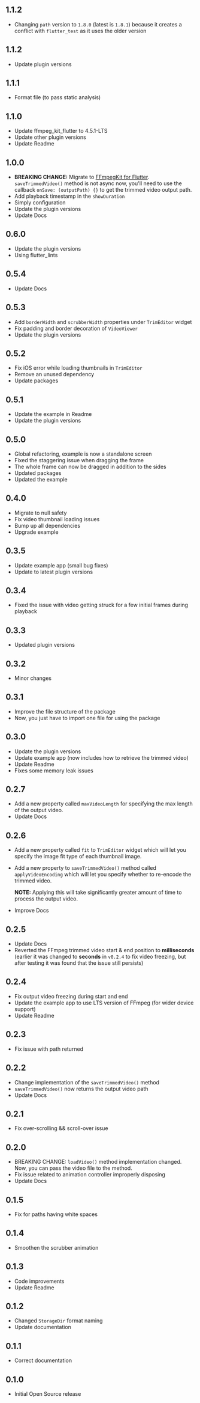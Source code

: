 ## 1.1.2

* Changing `path` version to `1.8.0` (latest is `1.8.1`) because it creates a conflict with `flutter_test` as it uses the older version

## 1.1.2

* Update plugin versions

## 1.1.1

* Format file (to pass static analysis)

## 1.1.0

* Update ffmpeg_kit_flutter to 4.5.1-LTS
* Update other plugin versions
* Update Readme

## 1.0.0

* **BREAKING CHANGE:** Migrate to [FFmpegKit for Flutter](https://pub.dev/packages/ffmpeg_kit_flutter).
  `saveTrimmedVideo()` method is not async now, you'll need to use the callback `onSave: (outputPath) {}` to get the trimmed video output path.
* Add playback timestamp in the `showDuration`
* Simply configuration
* Update the plugin versions
* Update Docs

## 0.6.0

* Update the plugin versions
* Using flutter_lints

## 0.5.4

* Update Docs

## 0.5.3

* Add `borderWidth` and `scrubberWidth` properties under `TrimEditor` widget
* Fix padding and border decoration of `VideoViewer`
* Update the plugin versions

## 0.5.2

* Fix iOS error while loading thumbnails in `TrimEditor`
* Remove an unused dependency
* Update packages

## 0.5.1

* Update the example in Readme
* Update the plugin versions

## 0.5.0

* Global refactoring, example is now a standalone screen
* Fixed the staggering issue when dragging the frame
* The whole frame can now be dragged in addition to the sides
* Updated packages
* Updated the example

## 0.4.0

* Migrate to null safety
* Fix video thumbnail loading issues
* Bump up all dependencies
* Upgrade example

## 0.3.5

* Update example app (small bug fixes)
* Update to latest plugin versions

## 0.3.4

* Fixed the issue with video getting struck for a few initial frames during playback

## 0.3.3

* Updated plugin versions

## 0.3.2

* Minor changes

## 0.3.1

* Improve the file structure of the package
* Now, you just have to import one file for using the package

## 0.3.0

* Update the plugin versions
* Update example app (now includes how to retrieve the trimmed video)
* Update Readme
* Fixes some memory leak issues

## 0.2.7

* Add a new property called `maxVideoLength` for specifying the max length of the output video.
* Update Docs

## 0.2.6

* Add a new property called `fit` to `TrimEditor` widget which will let you specify the image fit type of each thumbnail image.
* Add a new property to `saveTrimmedVideo()` method called `applyVideoEncoding` which will let you specify whether to re-encode the trimmed video. 
  
  **NOTE:** Applying this will take significantly greater amount of time to process the output video.

* Improve Docs

## 0.2.5

* Update Docs
* Reverted the FFmpeg trimmed video start & end position to **milliseconds** (earlier it was changed to **seconds** in `v0.2.4` to fix video freezing, but after testing it was found that the issue still persists)

## 0.2.4

* Fix output video freezing during start and end
* Update the example app to use LTS version of FFmpeg (for wider device support)
* Update Readme

## 0.2.3

* Fix issue with path returned

## 0.2.2

* Change implementation of the `saveTrimmedVideo()` method
* `saveTrimmedVideo()` now returns the output video path
* Update Docs

## 0.2.1

* Fix over-scrolling && scroll-over issue

## 0.2.0

* BREAKING CHANGE: `loadVideo()` method implementation changed.
  Now, you can pass the video file to the method.
* Fix issue related to animation controller improperly disposing
* Update Docs

## 0.1.5

* Fix for paths having white spaces

## 0.1.4

* Smoothen the scrubber animation

## 0.1.3

* Code improvements
* Update Readme

## 0.1.2

* Changed `StorageDir` format naming
* Update documentation

## 0.1.1

* Correct documentation

## 0.1.0

* Initial Open Source release

